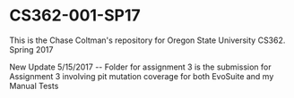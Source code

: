 # CS362-001-SP17
This is the Chase Coltman's repository for Oregon State University CS362.
Spring 2017

New Update 5/15/2017
  -- Folder for assignment 3 is the submission for Assignment 3 involving pit mutation coverage for both EvoSuite and my Manual Tests


